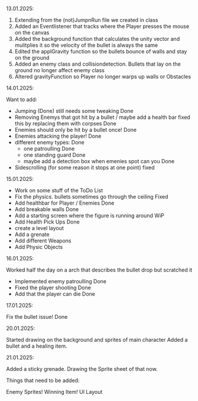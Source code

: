 13.01.2025:

1) Extending from the (not)JumpnRun file we created in class
2) Added an Eventlistener that tracks where the Player presses the mouse on the canvas
3) Added the background function that calculates the unity vector and mulitplies it so the velocity of
   the bullet is always the same
4) Edited the applGravity function so the bullets bounce of walls and stay on the ground
5) Added an enemy class and collisiondetection. Bullets that lay on the ground no longer affect enemy
   class
6) Altered gravityFunction so Player no longer warps up walls or Obstacles

14.01.2025:

Want to add: 
- Jumping (Done) still needs some tweaking                                    Done
- Removing Enemys that got hit by a bullet / maybe add a health bar
        fixed this by replacing them with corpses                              Done
- Enemies should only be hit by a bullet once!                                 Done
- Enemies attacking the player!                                              Done 
- different enemy types:                                                      Done
   - one patroulling                                                         Done
   - one standing guard                                                      Done
   - maybe add a detection box when emenies spot can you                     Done
- Sidescrolling (for some reason it stops at one point)                     fixed

15.01.2025:

- Work on some stuff of the ToDo List                                       
- Fix the physics. bullets sometimes go through the ceiling                  Fixed
- Add healthbar for Player / Enemies                                          Done
- Add breakable walls                                                       Done
- Add a starting screen where the figure is running around                  WiP
- Add Health Pick Ups                                                      Done
- create a level layout
- Add a grenate 
- Add different Weapons 
- Add Physic Objects


16.01.2025:

Worked half the day on a arch that describes the bullet drop but scratched it
- Implemented enemy patroulling                                                Done
- Fixed the player shooting                                                     Done
- Add that the player can die                                                  Done

17.01.2025:

Fix the bullet issue!                                    Done

20.01.2025:

Started drawing on the background and sprites of main character
Added a bullet and a healing item.

21.01.2025:

Added a sticky grenade. Drawing the Sprite sheet of that now.

Things that need to be added:

Enemy Sprites!
Winning Item!
UI Layout
